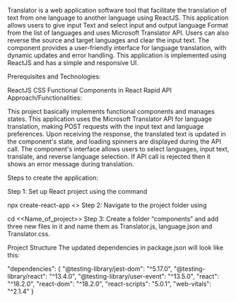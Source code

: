 Translator is a web application software tool that facilitate the translation of text from one language to another language using ReactJS. This application allows users to give input Text and select input and output language Format from the list of languages and uses Microsoft Translator API. Users can also reverse the source and target languages and clear the input text. The component provides a user-friendly interface for language translation, with dynamic updates and error handling. This application is implemented using ReactJS and has a simple and responsive UI.

Prerequisites and Technologies:

ReactJS
CSS
Functional Components in React
Rapid API
Approach/Functionalities:

This project basically implements functional components and manages states. This application uses the Microsoft Translator API for language translation, making POST requests with the input text and language preferences. Upon receiving the response, the translated text is updated in the component's state, and loading spinners are displayed during the API call. The component's interface allows users to select languages, input text, translate, and reverse language selection. If API call is rejected then it shows an error message during translation.

Steps to create the application:

Step 1: Set up React project using the command

npx create-react-app <<name of project>>
Step 2: Navigate to the project folder using

cd <<Name_of_project>>
Step 3: Create a folder “components” and add three new files in it and name them as Translator.js, language.json and Translator.css.

Project Structure
The updated dependencies in package.json will look like this:

"dependencies": {
         "@testing-library/jest-dom": "^5.17.0",
         "@testing-library/react": "^13.4.0",
         "@testing-library/user-event": "^13.5.0",
         "react": "^18.2.0",
         "react-dom": "^18.2.0",
         "react-scripts": "5.0.1",
         "web-vitals": "^2.1.4"
}                                                                                                                                                                                                                          
